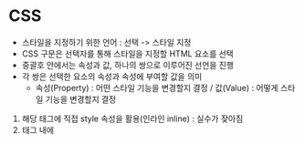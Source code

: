 # CSS
- 스타일을 지정하기 위한 언어 : 선택 -> 스타일 지정
- CSS 구문은 선택자를 통해 스타일을 지정할 HTML 요소를 선택
- 중괄호 안에서는 속성과 값, 하나의 쌍으로 이루어진 선언을 진행
- 각 쌍은 선택한 요소의 속성과 속성에 부여할 값을 의미
  - 속성(Property) : 어떤 스타일 기능을 변경할지 결정 / 값(Value) : 어떻게 스타일 기능을 변경할지 결정
1. 해당 태그에 직접 style 속성을 활용(인라인 inline) : 실수가 잦아짐
2. <head>태그 내에 <style>에 지정 : 내부 참조를 쓰게 되면 코드가 너무 길어짐
3. 외부 CSS 파일을 <head> 내 <link>를 통해 불러오기 (가장 많이 쓰이는 방식!)

# CSS 선택자 정리
```css
선택자(Selector){
    선언(Declaration); 
    속성(Property): 값(Value);
    }
```
### <선택자 유형>
1. 기본 선택자
  - 전체 선택자, 요소 선택자
  - 클래스 선택자, 아이디 선택자, 속성 선택자
2. 결합자(Combinators)
  - 자손 결합자, 자식 결합자
  - 일반 형제 결합자, 인접 형제 결합자
3. 의사 클래스/요소(Pseudo Class)
  - 링크, 동적 의사 클래스
  - 구조적 의사 클래스, 기타 의사 클래스, 의사 엘리먼트, 속성 선택자

- 요소 선택자 : html태그를 직접 선택
- 클래스 선택자 : 마침표 문자로 시작, 해당 클래스가 적용된 항목을 선택
- 아이디 선택자 : # 문자로 시작하며 해당 아이디가 적용된 항목을 선택
               일반적으로 하나의 문서에 1번만 사용 (여러번 사용해도 동작하지만 단일 id를 사용하는 것을 권장)

### CSS 적용 우선순위
- 범위가 좁을수록 강하다! (아이디 > 태그 > 전체)
  1. 중요도
  2. 우선순위 : 인라인 > 아이디 > 클래스, 속성, pseudo-class > 요소,
  3. CSS 파일 로딩 순서

### CSS 상속
- CSS는 상속을 통해 부모 요소의 속성을 자식에게 상속 (MDN에서 확인)
  - 상속 되는 속성 : Text 관련 요소(font, color, text-align), opacity, visibility 등
  - 상속 안되는 속성 : Box model(width, height, margin, padding ...), Position(position, top/right/left/bottom, z-index...) 관련 요소


# CSS 기본 스타일
### 크기 단위
- px (픽셀)
    - 픽셀의 크기는 변하지 않기 때문에 고정적인 단위
- %
    - 백분율 단위, 가변적인 레이아웃에서 자주 사용
- em
  - 상속의 영향을 받음
  - 배수 단위, 요소에 지정된 사이즈(부모 태그에 부여된 사이즈)에 상대적인 사이즈(부모 사이즈의 ~배)를 가짐
- rem
  -  상속 영향을 받지 않음
  -  최상위 요소(html)의 사이즈를 기준으로 배수 단위를 가짐 (브라우저마다의 기본 글자를 바탕으로 ~배)

- viewport
  - 웹 페이지를 방문한 유저에게 바로 보이게 되는 웹 컨텐츠 영역
  - 디바이스의 viewport를 기준으로 상대적인 사이즈가 결정됨(화면 크기에 비례)
  - 


### 색상 단위
- 색상 키워드
  - 대소문자 구분x
  - 특정 색을 직접 글자로 나타냄
- RGB
- HSL 
  - 색상, 채도, 명도를 통해 특정 색을 표현

### 결합자(Combinators)
- **자손 결합자**
  - Selector A 하위의 모든 Selector B 요소
- **자식 Selector결합자 (>)**
  - Selector A **바로 아래**의 Selector B 요소
- 일반 형제 결합자(~)
- 인접형제 결합자(+) : 바로 뒤에 위치하는
  
### CSS Box model / Display
css의 모든 것은 box다.
- Box model
  - 모든 HTML요소는 box 형태로 되어있음
  - 하나의 박스는 네 영역으로 나눠짐
    1. margin : 테두리 바깥의 외부 여백. 배경색 지정할 수 X, 여백 길이(?) 지정할 수 있음
    2. border : 테두리 영역
    3. padding : 테두리 안쪽의 내용 여백. 요소에 적용된 배경색, 이미지는 padding까지 적용
    4. content : 글이나 이미지 등 요소의 실제 내용
1. 원칙 1
    - 모든 요소는 네모(박스모델)
    - 위에서부터 아래로, 왼쪽에서 오른쪽으로 쌓인다.(좌측 상단에 배치)
2. 원칙 2
   - 디스플레이에 따라 크기와 배치가 달라진다.
3. 원칙 3
    - position으로 위치의 기준을 변경
  
- Display
  - 속성에 따른 수평 정렬

### CSS Position
- 문서 상에서 요소의 위치를 지정
- static : 모든 태그의 기본 값(기준 위치)
  - 일반적인 요소의 배치 순서에 따름(좌측 상단)
  - 부모 요소 내에서 배치될 때는 부모 요소의 위치를 기준으로 배치 됨
1. relative : 기준 위치(좌측 상단)에서 떨어져 있는 위치를 알려줌.
2. absolute : 
3. fixed
4. sticky : 기본적으로는 static이나 스크롤 이동에 따라 fixed로 변경